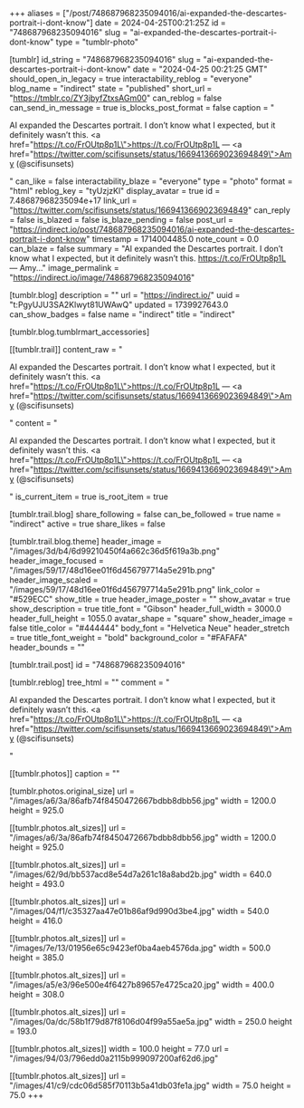 +++
aliases = ["/post/748687968235094016/ai-expanded-the-descartes-portrait-i-dont-know"]
date = 2024-04-25T00:21:25Z
id = "748687968235094016"
slug = "ai-expanded-the-descartes-portrait-i-dont-know"
type = "tumblr-photo"

[tumblr]
id_string = "748687968235094016"
slug = "ai-expanded-the-descartes-portrait-i-dont-know"
date = "2024-04-25 00:21:25 GMT"
should_open_in_legacy = true
interactability_reblog = "everyone"
blog_name = "indirect"
state = "published"
short_url = "https://tmblr.co/ZY3jbyfZtxsAGm00"
can_reblog = false
can_send_in_message = true
is_blocks_post_format = false
caption = "<p>AI expanded the Descartes portrait.  I don’t know what I expected, but it definitely wasn’t this. <a href=\"https://t.co/FrOUtp8p1L\">https://t.co/FrOUtp8p1L</a> — <a href=\"https://twitter.com/scifisunsets/status/1669413669023694849\">Amy (@scifisunsets)</a></p>"
can_like = false
interactability_blaze = "everyone"
type = "photo"
format = "html"
reblog_key = "tyUzjzKl"
display_avatar = true
id = 7.48687968235094e+17
link_url = "https://twitter.com/scifisunsets/status/1669413669023694849"
can_reply = false
is_blazed = false
is_blaze_pending = false
post_url = "https://indirect.io/post/748687968235094016/ai-expanded-the-descartes-portrait-i-dont-know"
timestamp = 1714004485.0
note_count = 0.0
can_blaze = false
summary = "AI expanded the Descartes portrait.  I don’t know what I expected, but it definitely wasn’t this. https://t.co/FrOUtp8p1L — Amy..."
image_permalink = "https://indirect.io/image/748687968235094016"

[tumblr.blog]
description = ""
url = "https://indirect.io/"
uuid = "t:PgyUJU3SA2Klwyt81UWAwQ"
updated = 1739927643.0
can_show_badges = false
name = "indirect"
title = "indirect"

[tumblr.blog.tumblrmart_accessories]

[[tumblr.trail]]
content_raw = "<p>AI expanded the Descartes portrait.  I don’t know what I expected, but it definitely wasn’t this. <a href=\"https://t.co/FrOUtp8p1L\">https://t.co/FrOUtp8p1L</a> — <a href=\"https://twitter.com/scifisunsets/status/1669413669023694849\">Amy (@scifisunsets)</a></p>"
content = "<p>AI expanded the Descartes portrait.  I don&rsquo;t know what I expected, but it definitely wasn&rsquo;t this. <a href=\"https://t.co/FrOUtp8p1L\">https://t.co/FrOUtp8p1L</a> &mdash; <a href=\"https://twitter.com/scifisunsets/status/1669413669023694849\">Amy (@scifisunsets)</a></p>"
is_current_item = true
is_root_item = true

[tumblr.trail.blog]
share_following = false
can_be_followed = true
name = "indirect"
active = true
share_likes = false

[tumblr.trail.blog.theme]
header_image = "/images/3d/b4/6d99210450f4a662c36d5f619a3b.png"
header_image_focused = "/images/59/17/48d16ee01f6d456797714a5e291b.png"
header_image_scaled = "/images/59/17/48d16ee01f6d456797714a5e291b.png"
link_color = "#529ECC"
show_title = true
header_image_poster = ""
show_avatar = true
show_description = true
title_font = "Gibson"
header_full_width = 3000.0
header_full_height = 1055.0
avatar_shape = "square"
show_header_image = false
title_color = "#444444"
body_font = "Helvetica Neue"
header_stretch = true
title_font_weight = "bold"
background_color = "#FAFAFA"
header_bounds = ""

[tumblr.trail.post]
id = "748687968235094016"

[tumblr.reblog]
tree_html = ""
comment = "<p>AI expanded the Descartes portrait.  I don’t know what I expected, but it definitely wasn’t this. <a href=\"https://t.co/FrOUtp8p1L\">https://t.co/FrOUtp8p1L</a> — <a href=\"https://twitter.com/scifisunsets/status/1669413669023694849\">Amy (@scifisunsets)</a></p>"

[[tumblr.photos]]
caption = ""

[tumblr.photos.original_size]
url = "/images/a6/3a/86afb74f8450472667bdbb8dbb56.jpg"
width = 1200.0
height = 925.0

[[tumblr.photos.alt_sizes]]
url = "/images/a6/3a/86afb74f8450472667bdbb8dbb56.jpg"
width = 1200.0
height = 925.0

[[tumblr.photos.alt_sizes]]
url = "/images/62/9d/bb537acd8e54d7a261c18a8abd2b.jpg"
width = 640.0
height = 493.0

[[tumblr.photos.alt_sizes]]
url = "/images/04/f1/c35327aa47e01b86af9d990d3be4.jpg"
width = 540.0
height = 416.0

[[tumblr.photos.alt_sizes]]
url = "/images/7e/13/01956e65c9423ef0ba4aeb4576da.jpg"
width = 500.0
height = 385.0

[[tumblr.photos.alt_sizes]]
url = "/images/a5/e3/96e500e4f6427b89657e4725ca20.jpg"
width = 400.0
height = 308.0

[[tumblr.photos.alt_sizes]]
url = "/images/0a/dc/58b1f79d87f8106d04f99a55ae5a.jpg"
width = 250.0
height = 193.0

[[tumblr.photos.alt_sizes]]
width = 100.0
height = 77.0
url = "/images/94/03/796edd0a2115b999097200af62d6.jpg"

[[tumblr.photos.alt_sizes]]
url = "/images/41/c9/cdc06d585f70113b5a41db03fe1a.jpg"
width = 75.0
height = 75.0
+++
